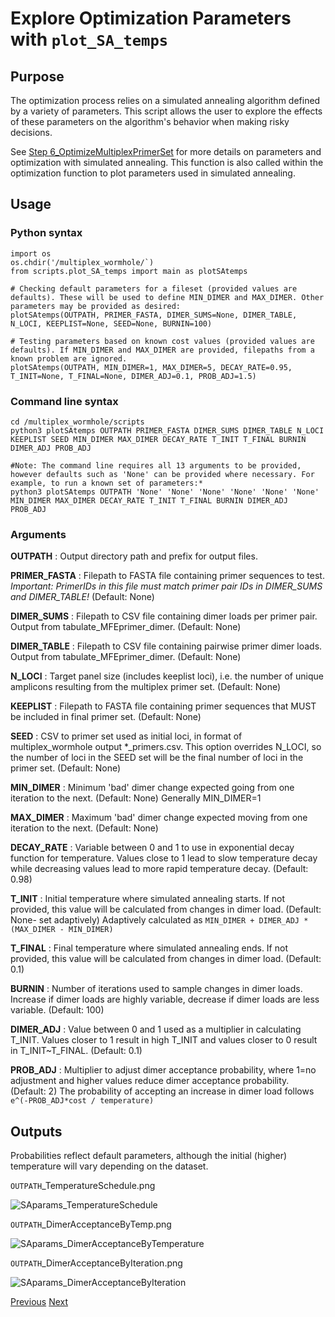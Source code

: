 # Explore Optimization Parameters with `plot_SA_temps`

## Purpose
The optimization process relies on a simulated annealing algorithm defined by a variety of parameters. This script allows the user to explore the effects of these parameters on the algorithm's behavior when making risky decisions.

See [Step 6_OptimizeMultiplexPrimerSet](6_OptimizeMultiplexPrimerSet.md) for more details on parameters and optimization with simulated annealing. This function is also called within the optimization function to plot parameters used in simulated annealing.

## Usage
### Python syntax
```
import os
os.chdir('/multiplex_wormhole/`)
from scripts.plot_SA_temps import main as plotSAtemps

# Checking default parameters for a fileset (provided values are defaults). These will be used to define MIN_DIMER and MAX_DIMER. Other parameters may be provided as desired:
plotSAtemps(OUTPATH, PRIMER_FASTA, DIMER_SUMS=None, DIMER_TABLE, N_LOCI, KEEPLIST=None, SEED=None, BURNIN=100)

# Testing parameters based on known cost values (provided values are defaults). If MIN_DIMER and MAX_DIMER are provided, filepaths from a known problem are ignored.
plotSAtemps(OUTPATH, MIN_DIMER=1, MAX_DIMER=5, DECAY_RATE=0.95, T_INIT=None, T_FINAL=None, DIMER_ADJ=0.1, PROB_ADJ=1.5)
```

### Command line syntax
```
cd /multiplex_wormhole/scripts
python3 plotSAtemps OUTPATH PRIMER_FASTA DIMER_SUMS DIMER_TABLE N_LOCI KEEPLIST SEED MIN_DIMER MAX_DIMER DECAY_RATE T_INIT T_FINAL BURNIN DIMER_ADJ PROB_ADJ

#Note: The command line requires all 13 arguments to be provided, however defaults such as 'None' can be provided where necessary. For example, to run a known set of parameters:*
python3 plotSAtemps OUTPATH 'None' 'None' 'None' 'None' 'None' 'None' MIN_DIMER MAX_DIMER DECAY_RATE T_INIT T_FINAL BURNIN DIMER_ADJ PROB_ADJ
```

### Arguments
**OUTPATH** : Output directory path and prefix for output files.

**PRIMER_FASTA** : Filepath to FASTA file containing primer sequences to test. *Important: PrimerIDs in this file must match primer pair IDs in DIMER_SUMS and DIMER_TABLE!* (Default: None)

**DIMER_SUMS** : Filepath to CSV file containing dimer loads per primer pair. Output from tabulate_MFEprimer_dimer. (Default: None)

**DIMER_TABLE** : Filepath to CSV file containing pairwise primer dimer loads. Output from tabulate_MFEprimer_dimer. (Default: None)

**N_LOCI** : Target panel size (includes keeplist loci), i.e. the number of unique amplicons resulting from the multiplex primer set. (Default: None)

**KEEPLIST** : Filepath to FASTA file containing primer sequences that MUST be included in final primer set. (Default: None)

**SEED** : CSV to primer set used as initial loci, in format of multiplex_wormhole output *_primers.csv. This option overrides N_LOCI, so the number of loci in the SEED set will be the final number of loci in the primer set. (Default: None)

**MIN_DIMER** : Minimum 'bad' dimer change expected going from one iteration to the next. (Default: None)
Generally MIN_DIMER=1

**MAX_DIMER** : Maximum 'bad' dimer change expected moving from one iteration to the next. (Default: None)

**DECAY_RATE** : Variable between 0 and 1 to use in exponential decay function for temperature. Values close to 1 lead to slow temperature decay while decreasing values lead to more rapid temperature decay. (Default: 0.98)

**T_INIT** : Initial temperature where simulated annealing starts. If not provided, this value will be calculated from changes in dimer load. (Default: None- set adaptively)
Adaptively calculated as `MIN_DIMER + DIMER_ADJ * (MAX_DIMER - MIN_DIMER)`

**T_FINAL** : Final temperature where simulated annealing ends. If not provided, this value will be calculated from changes in dimer load. (Default: 0.1)

**BURNIN** : Number of iterations used to sample changes in dimer loads. Increase if dimer loads are highly variable, decrease if dimer loads are less variable. (Default: 100)

**DIMER_ADJ** : Value between 0 and 1 used as a multiplier in calculating T_INIT. Values closer to 1 result in high T_INIT and values closer to 0 result in T_INIT~T_FINAL. (Default: 0.1)

**PROB_ADJ** : Multiplier to adjust dimer acceptance probability, where 1=no adjustment and higher values reduce dimer acceptance probability. (Default: 2) 
The probability of accepting an increase in dimer load follows `e^(-PROB_ADJ*cost / temperature)`

## Outputs

Probabilities reflect default parameters, although the initial (higher) temperature will vary depending on the dataset.

`OUTPATH`_TemperatureSchedule.png

![SAparams_TemperatureSchedule](https://github.com/mhallerud/multiplex_wormhole/blob/main/examples/SimulatedAnnealingParams_DimerAcceptanceByIteration.png)

`OUTPATH`_DimerAcceptanceByTemp.png

![SAparams_DimerAcceptanceByTemperature](https://github.com/mhallerud/multiplex_wormhole/blob/main/examples/SimulatedAnnealingParams_DimerAcceptanceByTemp.png)

`OUTPATH`_DimerAcceptanceByIteration.png

![SAparams_DimerAcceptanceByIteration](https://github.com/mhallerud/multiplex_wormhole/blob/main/examples/SimulatedAnnealingParams_DimerAcceptanceByIteration.png)

[Previous](5_TabulateDimers.md)		[Next](6_OptimizeMultiplexPrimerSet.md)